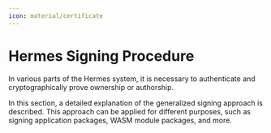 ```yaml
---
icon: material/certificate
---
```


# Hermes Signing Procedure

In various parts of the Hermes system,
it is necessary to authenticate and cryptographically prove ownership or authorship.

In this section, a detailed explanation of the generalized signing approach is described.
This approach can be applied for different purposes,
such as signing application packages,
WASM module packages, and more.
